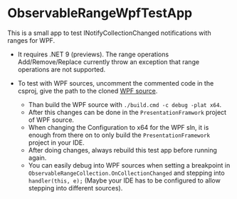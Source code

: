 # ObservableRangeWpfTestApp

This is a small app to test INotifyCollectionChanged notifications with ranges for WPF.

- It requires .NET 9 (previews).
The range operations Add/Remove/Replace currently throw an exception that range operations are not supported.

- To test with WPF sources, uncomment the commented code in the csproj, give the path to the cloned [WPF source](https://github.com/dotnet/wpf).
  - Than build the WPF source with `./build.cmd -c debug -plat x64`.
  - After this changes can be done in the `PresentationFramwork` project of WPF source.
  - When changing the Configuration to x64 for the WPF sln, it is enough from there on to only build the `PresentationFramework` project in your IDE.
  - After doing changes, always rebuild this test app before running again.
  - You can easily debug into WPF sources when setting a breakpoint in `ObservableRangeCollection.OnCollectionChanged` and stepping into  `handler(this, e);`
    (Maybe your IDE has to be configured to allow stepping into different sources).